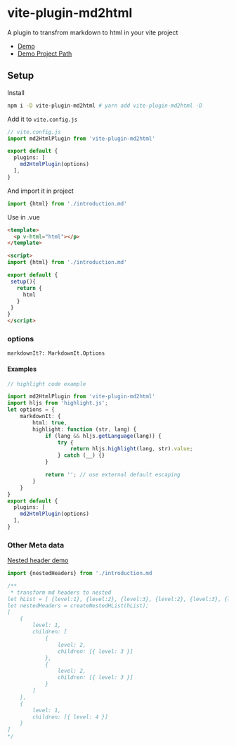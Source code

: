 # vite-plugin-md2html

A plugin to transfrom markdown to html in your vite project

* [Demo](https://wizardpisces.github.io/blog/vite%20%E7%AE%80%E4%BB%8B%E4%B8%8E%E5%8E%9F%E7%90%86)
* [Demo Project Path](https://github.com/wizardpisces/vite-site)
## Setup

Install

```bash
npm i -D vite-plugin-md2html # yarn add vite-plugin-md2html -D
```

Add it to `vite.config.js`

```ts
// vite.config.js
import md2HtmlPlugin from 'vite-plugin-md2html'

export default {
  plugins: [
    md2HtmlPlugin(options)
  ],
}
```

And import it in project

```ts
import {html} from './introduction.md'
```

Use in .vue

```html
<template>
  <p v-html="html"></p>
</template>

<script>
import {html} from './introduction.md'

export default {
 setup(){
   return {
     html
   }
 }
}
</script>
```

### options
```
markdownIt?: MarkdownIt.Options
```

#### Examples
```ts
// highlight code example

import md2HtmlPlugin from 'vite-plugin-md2html'
import hljs from 'highlight.js';
let options = {
    markdownIt: {
        html: true,
        highlight: function (str, lang) {
            if (lang && hljs.getLanguage(lang)) {
                try {
                    return hljs.highlight(lang, str).value;
                } catch (__) {}
            }

            return ''; // use external default escaping
        }
    }
}
export default {
  plugins: [
    md2HtmlPlugin(options)
  ],
}

```

### Other Meta data

[Nested header demo](https://wizardpisces.github.io/blog/vite%20%E7%AE%80%E4%BB%8B%E4%B8%8E%E5%8E%9F%E7%90%86)

```ts
import {nestedHeaders} from './introduction.md

/**
 * transform md headers to nested
let hList = [ {level:1}, {level:2}, {level:3}, {level:2}, {level:3}, {level:1}, {level:4}]
let nestedHeaders = createNestedHList(hList); 
[
    {
        level: 1,
        children: [
            {
                level: 2,
                children: [{ level: 3 }]
            },
            {
                level: 2,
                children: [{ level: 3 }]
            }
        ]
    },
    { 
        level: 1, 
        children: [{ level: 4 }] 
    }
]
*/
```